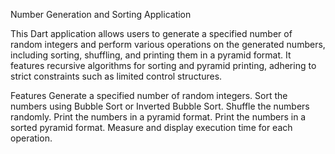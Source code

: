 Number Generation and Sorting Application

This Dart application allows users to generate a specified number of random integers and perform various operations on the generated numbers, including sorting, shuffling, and printing them in a pyramid format. It features recursive algorithms for sorting and pyramid printing, adhering to strict constraints such as limited control structures.

Features
Generate a specified number of random integers.
Sort the numbers using Bubble Sort or Inverted Bubble Sort.
Shuffle the numbers randomly.
Print the numbers in a pyramid format.
Print the numbers in a sorted pyramid format.
Measure and display execution time for each operation.